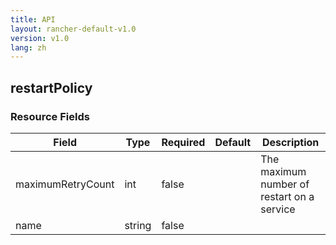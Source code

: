 ```yaml
---
title: API
layout: rancher-default-v1.0
version: v1.0
lang: zh
---
```


## restartPolicy





### Resource Fields

Field | Type | Required | Default | Description
---|---|---|---|---
maximumRetryCount | int | false |  | The maximum number of restart on a service
name | string | false |  | 

